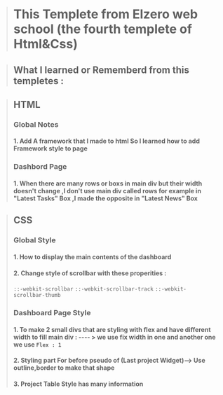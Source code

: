 > # This Templete from Elzero web school (the fourth templete of Html&Css)

>## What I learned or Rememberd from this templetes :

>## HTML
>### Global Notes
>#### 1. Add A framework that I made to html So I learned how to add Framework style to page
>### Dashbord Page
>#### 1. When there are many rows or boxs in main div but their width doesn't change ,I don't use main div called rows for example in "Latest Tasks" Box ,I made the opposite in "Latest News" Box

>## CSS
>### Global Style 
>#### 1. How to display the main contents of the dashboard
>#### 2. Change style of scrollbar with these properities :
> ```::-webkit-scrollbar```
> ```::-webkit-scrollbar-track```
> ```::-webkit-scrollbar-thumb```
> ### Dashboard Page Style
> #### 1. To make 2 small divs that are styling with flex and have different width  to fill main div : ---- > we use fix width in one and another one we use ```Flex : 1```
> #### 2. Styling part For before pseudo of (Last project Widget)--> Use outline,border to make that shape 
> #### 3. Project Table Style has many information